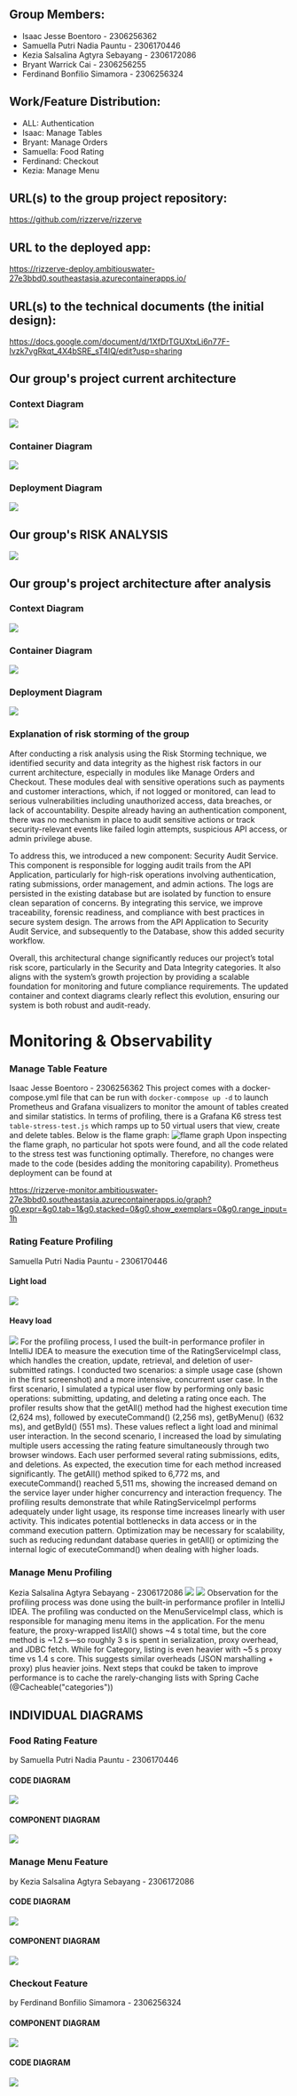## Group Members:

- Isaac Jesse Boentoro - 2306256362
- Samuella Putri Nadia Pauntu - 2306170446
- Kezia Salsalina Agtyra Sebayang - 2306172086
- Bryant Warrick Cai - 2306256255
- Ferdinand Bonfilio Simamora - 2306256324


## Work/Feature Distribution:
- ALL: Authentication
- Isaac: Manage Tables
- Bryant: Manage Orders
- Samuella: Food Rating
- Ferdinand: Checkout
- Kezia: Manage Menu

## URL(s) to the group project repository:
https://github.com/rizzerve/rizzerve

## URL to the deployed app:
https://rizzerve-deploy.ambitiouswater-27e3bbd0.southeastasia.azurecontainerapps.io/

## URL(s) to the technical documents (the initial design):
https://docs.google.com/document/d/1XfDrTGUXtxLi6n77F-Ivzk7vgRkqt_4X4bSRE_sT4IQ/edit?usp=sharing

## Our group's project current architecture

### Context Diagram

![](architectureDiagram/contextDiagram.png)

### Container Diagram

![](architectureDiagram/containerDiagram.png)

### Deployment Diagram

![](architectureDiagram/deploymentDiagram.png)

## Our group's RISK ANALYSIS 
![](architectureDiagram/riskanalysis.jpg)

## Our group's project architecture after analysis
### Context Diagram

![](architectureDiagram/ContextDiagramAfter.png)

### Container Diagram

![](architectureDiagram/ContainerDiagramAfter.png)

### Deployment Diagram

![](architectureDiagram/deploymentDiagram.png)

### Explanation of risk storming of the group
After conducting a risk analysis using the Risk Storming technique, we identified security and data integrity as the highest risk factors in our current architecture, especially in modules like Manage Orders and Checkout. These modules deal with sensitive operations such as payments and customer interactions, which, if not logged or monitored, can lead to serious vulnerabilities including unauthorized access, data breaches, or lack of accountability. Despite already having an authentication component, there was no mechanism in place to audit sensitive actions or track security-relevant events like failed login attempts, suspicious API access, or admin privilege abuse.

To address this, we introduced a new component: Security Audit Service. This component is responsible for logging audit trails from the API Application, particularly for high-risk operations involving authentication, rating submissions, order management, and admin actions. The logs are persisted in the existing database but are isolated by function to ensure clean separation of concerns. By integrating this service, we improve traceability, forensic readiness, and compliance with best practices in secure system design. The arrows from the API Application to Security Audit Service, and subsequently to the Database, show this added security workflow.

Overall, this architectural change significantly reduces our project’s total risk score, particularly in the Security and Data Integrity categories. It also aligns with the system’s growth projection by providing a scalable foundation for monitoring and future compliance requirements. The updated container and context diagrams clearly reflect this evolution, ensuring our system is both robust and audit-ready.

# Monitoring & Observability 
### Manage Table Feature
Isaac Jesse Boentoro - 2306256362
This project comes with a docker-compose.yml file that can be run with `docker-commpose up -d` to launch Prometheus and Grafana visualizers to monitor the amount of tables created and similar statistics. In terms of profiling, there is a Grafana K6 stress test `table-stress-test.js` which ramps up to 50 virtual users that view, create and delete tables. Below is the flame graph:
![flame graph](images/flamegraph.png)
Upon inspecting the flame graph, no particular hot spots were found, and all the code related to the stress test was functioning optimally. Therefore, no changes were made to the code (besides adding the monitoring capability). Prometheus deployment can be found at

https://rizzerve-monitor.ambitiouswater-27e3bbd0.southeastasia.azurecontainerapps.io/graph?g0.expr=&g0.tab=1&g0.stacked=0&g0.show_exemplars=0&g0.range_input=1h

### Rating Feature Profiling
Samuella Putri Nadia Pauntu - 2306170446

#### Light load
![](images/rating1profile.png)

#### Heavy load
![](images/rating2profile.png)
For the profiling process, I used the built-in performance profiler in IntelliJ IDEA to measure the execution time of the RatingServiceImpl class, which handles the creation, update, retrieval, and deletion of user-submitted ratings. I conducted two scenarios: a simple usage case (shown in the first screenshot) and a more intensive, concurrent user case. In the first scenario, I simulated a typical user flow by performing only basic operations: submitting, updating, and deleting a rating once each. The profiler results show that the getAll() method had the highest execution time (2,624 ms), followed by executeCommand() (2,256 ms), getByMenu() (632 ms), and getById() (551 ms). These values reflect a light load and minimal user interaction. In the second scenario, I increased the load by simulating multiple users accessing the rating feature simultaneously through two browser windows. Each user performed several rating submissions, edits, and deletions. As expected, the execution time for each method increased significantly. The getAll() method spiked to 6,772 ms, and executeCommand() reached 5,511 ms, showing the increased demand on the service layer under higher concurrency and interaction frequency. The profiling results demonstrate that while RatingServiceImpl performs adequately under light usage, its response time increases linearly with user activity. This indicates potential bottlenecks in data access or in the command execution pattern. Optimization may be necessary for scalability, such as reducing redundant database queries in getAll() or optimizing the internal logic of executeCommand() when dealing with higher loads.

### Manage Menu Profiling
Kezia Salsalina Agtyra Sebayang - 2306172086
![](images/profile1.png)
![](images/profile2.png)
Observation for the profiling process was done using the built-in performance profiler in IntelliJ IDEA. The profiling was conducted on the MenuServiceImpl class, which is responsible for managing menu items in the application. 
For the menu feature, the proxy-wrapped listAll() shows ~4 s total time, but the core method is ~1.2 s—so roughly 3 s is spent in serialization, proxy overhead, and JDBC fetch. While for Category, listing is even heavier with ~5 s proxy time vs 1.4 s core. This suggests similar overheads (JSON marshalling + proxy) plus heavier joins.
Next steps that coukd be taken to improve performance is to cache the rarely-changing lists with Spring Cache (@Cacheable("categories"))

## INDIVIDUAL DIAGRAMS
### Food Rating Feature
by Samuella Putri Nadia Pauntu - 2306170446

#### CODE DIAGRAM
![](architectureDiagram/foodratingCode.png)

#### COMPONENT DIAGRAM
![](architectureDiagram/componentRating.png)

### Manage Menu Feature
by Kezia Salsalina Agtyra Sebayang - 2306172086

#### CODE DIAGRAM
![](architectureDiagram/menuCode.png)

#### COMPONENT DIAGRAM
![](architectureDiagram/menucomponent.png)

### Checkout Feature
by Ferdinand Bonfilio Simamora - 2306256324

#### COMPONENT DIAGRAM
![](architectureDiagram/checkoutComponentDiagram.png)

#### CODE DIAGRAM
![](architectureDiagram/checkoutCodeDiagram.png)
